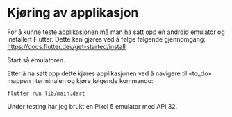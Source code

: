 # Kjøring av applikasjon


For å kunne teste applikasjonen må man ha satt opp en android emulator og installert Flutter. Dette kan gjøres ved å følge følgende gjennomgang: https://docs.flutter.dev/get-started/install

Start så emulatoren.

Etter å ha satt opp dette kjøres applikasjonen ved å navigere til «to_do» mappen i terminalen og kjøre følgende kommando:

```
flutter run lib/main.dart
```

Under testing har jeg brukt en Pixel 5 emulator med API 32.

